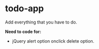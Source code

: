 # todo-app
Add everything that you have to do.

**Need to code for:**
* jQuery alert option onclick delete option.
